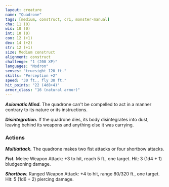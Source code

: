 ```yaml
---
layout: creature
name: "Quadrone"
tags: [medium, construct, cr1, monster-manual]
cha: 11 (0)
wis: 10 (0)
int: 10 (0)
con: 12 (+1)
dex: 14 (+2)
str: 12 (+1)
size: Medium construct
alignment: construct
challenge: "1 (200 XP)"
languages: "Modron"
senses: "truesight 120 ft."
skills: "Perception +2"
speed: "30 ft., fly 30 ft."
hit_points: "22 (4d8+4)"
armor_class: "16 (natural armor)"
---
```


***Axiomatic Mind.*** The quadrone can't be compelled to act in a manner contrary to its nature or its instructions.

***Disintegration.*** If the quadrone dies, its body disintegrates into dust, leaving behind its weapons and anything else it was carrying.

### Actions

***Multiattack.*** The quadrone makes two fist attacks or four shortbow attacks.

***Fist.*** Melee Weapon Attack: +3 to hit, reach 5 ft., one target. Hit: 3 (1d4 + 1) bludgeoning damage.

***Shortbow.*** Ranged Weapon Attack: +4 to hit, range 80/320 ft., one target. Hit: 5 (1d6 + 2) piercing damage.